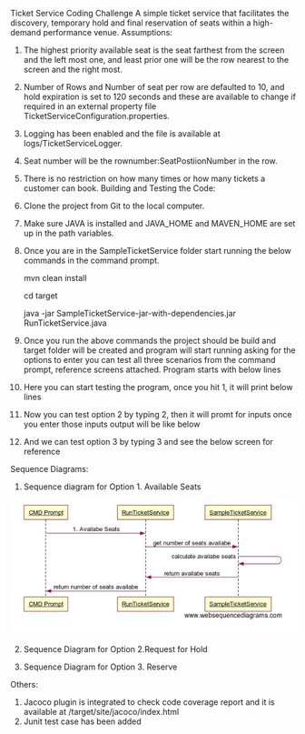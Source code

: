 Ticket Service Coding Challenge
A simple ticket service that facilitates the discovery, temporary hold and final reservation of seats within a high-demand performance venue.
Assumptions:
1)	The highest priority available seat is the seat farthest from the screen and the left most one, and least prior one will be the row nearest to the screen and the right most.
2)	Number of Rows and Number of seat per row are defaulted to 10, and  hold expiration is set to 120 seconds and these are available to change if required in an external property file TicketServiceConfiguration.properties.
3)	Logging has been enabled and the file is available at logs/TicketServiceLogger.
4)	Seat number will be the rownumber:SeatPostiionNumber in the row.
5)	There is no restriction on how many times or how many tickets a customer can book.
Building and Testing the Code: 
1)	Clone the project from Git to the local computer.
2)	Make sure JAVA is installed and JAVA_HOME and MAVEN_HOME are set up in the path variables.
3)	Once you are in the SampleTicketService folder start running the below commands in the command prompt.

      mvn clean install

      cd target

      java -jar SampleTicketService-jar-with-dependencies.jar RunTicketService.java

4)	Once you run the above commands the project should be build and target folder will be created and program will start running asking for the options to enter you can test all three scenarios from the command prompt, reference screens attached.
Program starts with below lines

 

5) Here you can start testing the program, once you hit 1, it will print below lines

 

6) Now you can test option 2 by typing 2, then it will promt for inputs once you enter those inputs output will be like below
 








7) And we can test option 3 by typing 3 and see the below screen for reference
 

Sequence Diagrams:
1)	Sequence diagram for Option 1. Available Seats

![What is this](images/AvailableSeatsSequenceDiagram.jpg)
 



2)	Sequence Diagram for Option 2.Request for Hold

 

3)	Sequence Diagram for Option 3. Reserve
 
Others:
1)	Jacoco plugin is integrated to check code coverage report and it is available at /target/site/jacoco/index.html
2)	Junit test case has been added

